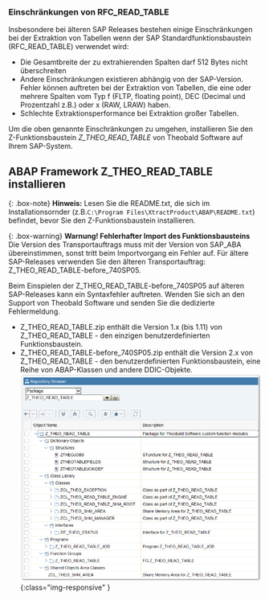 ### Einschränkungen von RFC_READ_TABLE 
Insbesondere bei älteren SAP Releases bestehen einige Einschränkungen bei der Extraktion von Tabellen wenn der SAP Standardfunktionsbaustein (RFC_READ_TABLE) verwendet wird:

- Die Gesamtbreite der zu extrahierenden Spalten darf 512 Bytes nicht überschreiten
- Andere Einschränkungen existieren abhängig von der SAP-Version. 
  Fehler können auftreten bei der Extraktion von Tabellen, die eine oder mehrere Spalten vom Typ f (FLTP, floating point), DEC (Decimal und Prozentzahl z.B.) oder x (RAW, LRAW) haben.
- Schlechte Extraktionsperformance bei Extraktion großer Tabellen.

Um die oben genannte Einschränkungen zu umgehen, installieren Sie den Z-Funktionsbaustein *Z_THEO_READ_TABLE* von Theobald Software auf Ihrem SAP-System.

## ABAP Framework Z_THEO_READ_TABLE installieren

{: .box-note}
**Hinweis:** Lesen Sie die README.txt, die sich im Installationsornder (z.B.`C:\Program Files\XtractProduct\ABAP\README.txt`) befindet, bevor Sie den Z-Funktionsbaustein installieren.

{: .box-warning}
**Warnung! Fehlerhafter Import des Funktionsbausteins**
Die Version des Transportauftrags muss mit der Version von SAP_ABA übereinstimmen, sonst tritt beim Importvorgang ein Fehler auf.
Für ältere SAP-Releases verwenden Sie den älteren Transportauftrag: Z_THEO_READ_TABLE-before_740SP05.

Beim Einspielen der Z_THEO_READ_TABLE-before_740SP05 auf älteren SAP-Releases kann ein Syntaxfehler auftreten. Wenden Sie sich an den Support von Theobald Software und senden Sie die dedizierte Fehlermeldung.

- Z_THEO_READ_TABLE.zip enthält die Version 1.x (bis 1.11) von Z_THEO_READ_TABLE - den einzigen benutzerdefinierten Funktionsbaustein.
- Z_THEO_READ_TABLE-before_740SP05.zip enthält die Version 2.x von Z_THEO_READ_TABLE - den benutzerdefinierten Funktionsbaustein, eine Reihe von ABAP-Klassen und andere DDIC-Objekte.  
![Z_THEO_READ_TABLE_SE80](/img/content/Z_THEO_READ_TABLE_SE80.png){:class="img-responsive" }